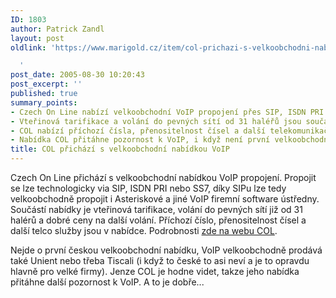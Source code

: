 ```yaml
---
ID: 1803
author: Patrick Zandl
layout: post
oldlink: 'https://www.marigold.cz/item/col-prichazi-s-velkoobchodni-nabidkou-voip

  '
post_date: 2005-08-30 10:20:43
post_excerpt: ''
published: true
summary_points:
- Czech On Line nabízí velkoobchodní VoIP propojení přes SIP, ISDN PRI a SS7.
- Vteřinová tarifikace a volání do pevných sítí od 31 haléřů jsou součástí nabídky.
- COL nabízí příchozí čísla, přenositelnost čísel a další telekomunikační služby.
- Nabídka COL přitáhne pozornost k VoIP, i když není první velkoobchodní.
title: COL přichází s velkoobchodní nabídkou VoIP
---
```


<p>Czech On Line přichází s velkoobchodní nabídkou VoIP propojení. Propojit se lze technologicky via SIP, ISDN PRI nebo SS7, díky SIPu lze tedy velkoobchodně propojit i Asteriskové a jiné VoIP firemní software ústředny. Součástí nabídky je vteřinová tarifikace, volání do pevných sítí již od 31 halérů a dobré ceny na další volání. Příchozí číslo, přenositelnost čísel a další telco služby jsou v nabídce. Podrobnosti <a href="http://www.col.cz/products/voice/wholesale-voip/">zde na webu COL</a>.</p>

<p>Nejde o první českou velkoobchodní nabídku, VoIP velkoobchodně prodává také Unient nebo třeba Tiscali (i když to české to asi neví a je to opravdu hlavně pro velké firmy). Jenze COL je hodne videt, takze jeho nabídka přitáhne další pozornost k VoIP. A to je dobře...
</p>